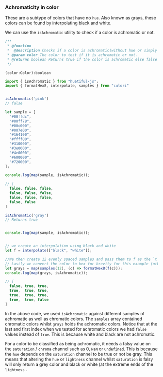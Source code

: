 ### Achromaticity in color

These are a subtype of colors that have no `hue`. Also known as grays, these colors can be found by interpolating black and white.

We can use the `isAchromatic` utility to check if a color is achromatic or not.

```javascript
/**
 * @function
 *  @description Checks if a color is achromatic(without hue or simply grayscale).
 * @param color The color to test if it is achromatic or not.
 * @returns boolean Returns true if the color is achromatic else false
 */
```


`(color:Color):boolean`

```javascript
import { isAchromatic } from "huetiful-js";
import { formatHex8, interpolate, samples } from "culori"


isAchromatic('pink')
// false

let sample = [
  "#00ffdc",
  "#00ff78",
  "#00c000",
  "#007e00",
  "#164100",
  "#ffff00",
  "#310000",
  "#3e0000",
  "#4e0000",
  "#600000",
  "#720000",
];

console.log(map(sample, isAchromatic));

// [
  false, false, false,
  false, false, false,
  false, false, false,
  false, false
]

isAchromatic('gray')
// Returns true


console.log(map(sample, isAchromatic));


// we create an interpolation using black and white
let f = interpolate(["black", "white"]);

//We then create 12 evenly spaced samples and pass them to f as the `t` param required by an interpolating function.
// Lastly we convert the color to hex for brevity for this example (otherwise color objects work fine too.)
let grays = map(samples(12), (c) => formatHex8(f(c)));
console.log(map(grays, isAchromatic));

// [
  false, true, true,
  true,  true, true,
  true,  true, true,
  true,  true, false
]


```

In the above code, we used `isAchromatic` against different samples of achromatic as well as chromatic colors. The `samples` array contained chromatic colors whilst `grays` holds the achromatic colors. Notice that at the last and first index when we tested for achromatic colors we had `false` values instead of `true`. This is because white and black are not achromatic.

For a color to be classified as being achromatic, it needs a falsy value on the `saturation` / `chroma` channel such as 0, `NaN` or `undefined`. This is because the `hue` depends on the `saturation` channel to be true or not be gray. This means that altering the `hue` or `lightness` channel whilst `saturation` is falsy will only return a grey color and black or white (at the extreme ends of the `lightness` .
